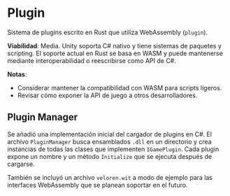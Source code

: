# Plugin

Sistema de plugins escrito en Rust que utiliza WebAssembly (`plugin`).

**Viabilidad**: Media. Unity soporta C# nativo y tiene sistemas de paquetes y scripting. El soporte actual en Rust se basa en WASM y puede mantenerse mediante interoperabilidad o reescribirse como API de C#.

**Notas**:
- Considerar mantener la compatibilidad con WASM para scripts ligeros.
- Revisar cómo exponer la API de juego a otros desarrolladores.

## Plugin Manager

Se añadió una implementación inicial del cargador de plugins en C#. El archivo
`PluginManager` busca ensamblados `.dll` en un directorio y crea instancias de
todas las clases que implementen `IGamePlugin`. Cada plugin expone un nombre y
un método `Initialize` que se ejecuta después de cargarse.

También se incluyó un archivo `veloren.wit` a modo de ejemplo para las
interfaces WebAssembly que se planean soportar en el futuro.

